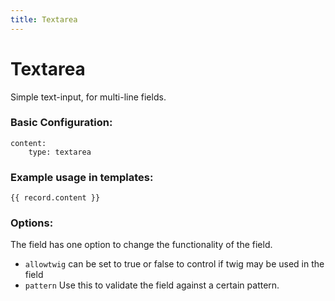 ```yaml
---
title: Textarea
---
```

Textarea
=========

Simple text-input, for multi-line fields.

### Basic Configuration:

```
content:
    type: textarea
```

### Example usage in templates:

```
{{ record.content }}
```

### Options:

The field has one option to change the functionality of the field.

* `allowtwig` can be set to true or false to control if twig may be used in the
  field
* `pattern` Use this to validate the field against a certain pattern.
